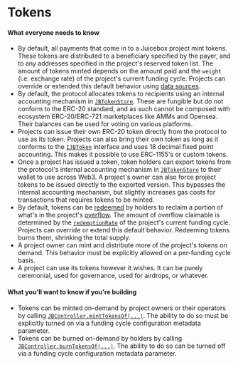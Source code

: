 # Tokens

#### What everyone needs to know

* By default, all payments that come in to a Juicebox project mint tokens. These tokens are distributed to a beneficiary specified by the payer, and to any addresses specified in the project's reserved token list. The amount of tokens minted depends on the amount paid and the `weight` (i.e. exchange rate) of the project's current funding cycle. Projects can override or extended this default behavior using [data sources](/dev/learn/glossary/data-source.md).
* By default, the protocol allocates tokens to recipients using an internal accounting mechanism in [`JBTokenStore`](/dev/api/v3/contracts/jbtokenstore/README.md). These are fungible but do not conform to the ERC-20 standard, and as such cannot be composed with ecosystem ERC-20/ERC-721 marketplaces like AMMs and Opensea. Their balances can be used for voting on various platforms.
* Projects can issue their own ERC-20 token directly from the protocol to use as its token. Projects can also bring their own token as long as it conforms to the [`IJBToken`](/dev/api/v3/interfaces/ijbtoken.md) interface and uses 18 decimal fixed point accounting. This makes it possible to use ERC-1155's or custom tokens.
* Once a project has issued a token, token holders can export tokens from the protocol's internal accounting mechanism in [`JBTokenStore`](/dev/api/v3/contracts/jbtokenstore/README.md) to their wallet to use across Web3. A project's owner can also force project tokens to be issued directly to the exported version. This bypasses the internal accounting mechanism, but slightly increases gas costs for transactions that requires tokens to be minted.
* By default, tokens can be [redeemed](/dev/learn/glossary/redemption-rate.md) by holders to reclaim a portion of what's in the project's [overflow](/dev/learn/glossary/overflow.md). The amount of overflow claimable is determined by the [`redemptionRate`](/dev/learn/glossary/redemption-rate.md) of the project's current funding cycle. Projects can override or extend this default behavior. Redeeming tokens burns them, shrinking the total supply.
* A project owner can mint and distribute more of the project's tokens on demand. This behavior must be explicitly allowed on a per-funding cycle basis.
* A project can use its tokens however it wishes. It can be purely ceremonial, used for governance, used for airdrops, or whatever.

#### What you'll want to know if you're building

* Tokens can be minted on-demand by project owners or their operators by calling [`JBController.mintTokensOf(...)`](/dev/api/v3/contracts/or-controllers/jbcontroller/write/minttokensof.md). The ability to do so must be explicitly turned on via a funding cycle configuration metadata parameter.
* Tokens can be burned on-demand by holders by calling [`JBController.burnTokensOf(...)`](/dev/api/v3/contracts/or-controllers/jbcontroller/write/burntokensof.md). The ability to do so can be turned off via a funding cycle configuration metadata parameter.

